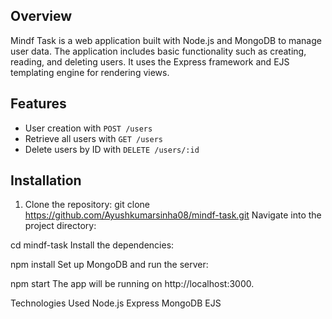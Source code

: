 
## Overview

Mindf Task is a web application built with Node.js and MongoDB to manage user data. The application includes basic functionality such as creating, reading, and deleting users. It uses the Express framework and EJS templating engine for rendering views.

## Features

- User creation with `POST /users`
- Retrieve all users with `GET /users`
- Delete users by ID with `DELETE /users/:id`

## Installation

1. Clone the repository:
   git clone https://github.com/Ayushkumarsinha08/mindf-task.git
Navigate into the project directory:


cd mindf-task
Install the dependencies:


npm install
Set up MongoDB and run the server:



npm start
The app will be running on http://localhost:3000.

Technologies Used
Node.js
Express
MongoDB
EJS








